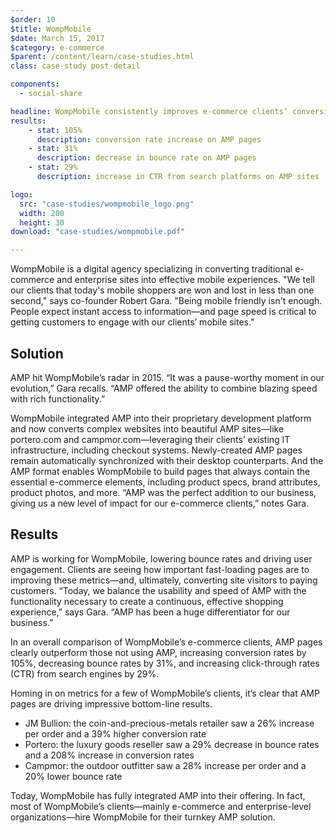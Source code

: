 ```yaml
---
$order: 10
$title: WompMobile
$date: March 15, 2017
$category: e-commerce
$parent: /content/learn/case-studies.html
class: case-study post-detail

components:
  - social-share

headline: WompMobile consistently improves e-commerce clients’ conversion rates with AMP sites
results:
    - stat: 105%
      description: conversion rate increase on AMP pages
    - stat: 31%
      description: decrease in bounce rate on AMP pages
    - stat: 29%
      description: increase in CTR from search platforms on AMP sites

logo:
  src: "case-studies/wompmobile_logo.png"
  width: 200
  height: 30
download: "case-studies/wompmobile.pdf"

---
```


<div class="img-right">
    <amp-img width="800" height="1371" layout="responsive" src="/static/img/case-studies/wompmobile_framed1.png"></amp-img>
</div>

WompMobile is a digital agency specializing in converting traditional e-commerce and enterprise sites into effective mobile experiences. "We tell our clients that today's mobile shoppers are won and lost in less than one second," says co-founder Robert Gara. "Being mobile friendly isn't enough. People expect instant access to information—and page speed is critical to getting customers to engage with our clients’ mobile sites."

## Solution

AMP hit WompMobile’s radar in 2015. “It was a pause-worthy moment in our evolution,” Gara recalls. “AMP offered the ability to combine blazing speed with rich functionality.”

WompMobile integrated AMP into their proprietary development platform and now converts complex websites into beautiful AMP sites—like portero.com and campmor.com—leveraging their clients’ existing IT infrastructure, including checkout systems. Newly-created AMP pages remain automatically synchronized with their desktop counterparts. And the AMP format enables WompMobile to build pages that always contain the essential e-commerce elements, including product specs, brand attributes, product photos, and more. “AMP was the perfect addition to our business, giving us a new level of impact for our e-commerce clients,” notes Gara.

## Results

<div class="img-left">
    <amp-img width="800" height="1371" layout="responsive" src="/static/img/case-studies/wompmobile_framed2.png"></amp-img>
</div>

AMP is working for WompMobile, lowering bounce rates and driving user engagement. Clients are seeing how important fast-loading pages are to improving these metrics—and, ultimately, converting site visitors to paying customers. “Today, we balance the usability and speed of AMP with the functionality necessary to create a continuous, effective shopping experience,” says Gara. “AMP has been a huge differentiator for our business.”

In an overall comparison of WompMobile’s e-commerce clients, AMP pages clearly outperform those not using AMP, increasing conversion rates by 105%, decreasing bounce rates by 31%, and increasing click-through rates (CTR) from search engines by 29%.

Homing in on metrics for a few of WompMobile’s clients, it’s clear that AMP pages are driving impressive bottom-line results.

- JM Bullion: the coin-and-precious-metals retailer saw a 26% increase per order and a 39% higher conversion rate
- Portero: the luxury goods reseller saw a 29% decrease in bounce rates and a 208% increase in conversion rates
- Campmor: the outdoor outfitter saw a 28% increase per order and a 20% lower bounce rate

Today, WompMobile has fully integrated AMP into their offering. In fact, most of WompMobile’s clients—mainly e-commerce and enterprise-level organizations—hire WompMobile for their turnkey AMP solution.
